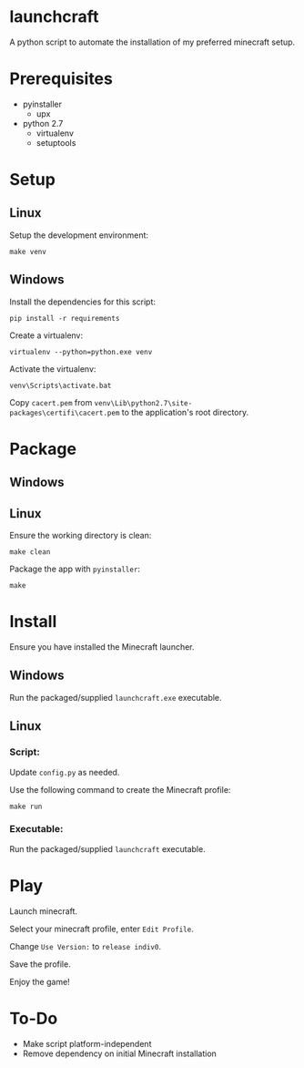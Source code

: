 launchcraft
===========

A python script to automate the installation of my preferred minecraft setup.

Prerequisites
=============

* pyinstaller
  * upx
* python 2.7
  * virtualenv
  * setuptools

Setup
=====

Linux
-----

Setup the development environment:

    make venv

Windows
-------

Install the dependencies for this script:

    pip install -r requirements

Create a virtualenv:

    virtualenv --python=python.exe venv

Activate the virtualenv:

    venv\Scripts\activate.bat

Copy `cacert.pem` from `venv\Lib\python2.7\site-packages\certifi\cacert.pem` to the application's root directory.

Package
=======

Windows
-------

Linux
-----

Ensure the working directory is clean:

    make clean

Package the app with `pyinstaller`:

    make

Install
=======

Ensure you have installed the Minecraft launcher.

Windows
-------

Run the packaged/supplied `launchcraft.exe` executable.

Linux
-----

### Script:

Update `config.py` as needed.

Use the following command to create the Minecraft profile:

    make run

### Executable:

Run the packaged/supplied `launchcraft` executable.

Play
====

Launch minecraft.

Select your minecraft profile, enter `Edit Profile`.

Change `Use Version:` to `release indiv0`.

Save the profile.

Enjoy the game!

To-Do
=====

* Make script platform-independent
* Remove dependency on initial Minecraft installation


